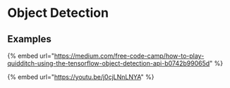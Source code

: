 # Object Detection



## Examples

{% embed url="https://medium.com/free-code-camp/how-to-play-quidditch-using-the-tensorflow-object-detection-api-b0742b99065d" %}



{% embed url="https://youtu.be/j0cjLNnLNYA" %}



